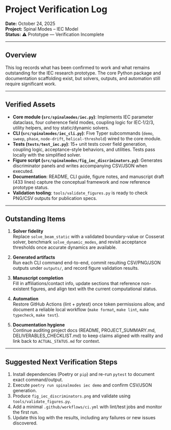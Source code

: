 # Project Verification Log

**Date:** October 24, 2025  
**Project:** Spinal Modes – IEC Model  
**Status:** ⚠️ Prototype — Verification Incomplete

---

## Overview

This log records what has been confirmed to work and what remains outstanding for the IEC research prototype. The core Python package and documentation scaffolding exist, but solvers, outputs, and automation still require significant work.

---

## Verified Assets

- **Core module (`src/spinalmodes/iec.py`)**: Implements IEC parameter dataclass, four coherence field modes, coupling logic for IEC‑1/2/3, utility helpers, and toy static/dynamic solvers.
- **CLI (`src/spinalmodes/iec_cli.py`)**: Five Typer subcommands (`demo`, `sweep`, `phase`, `node-drift`, `helical-threshold`) wired to the core module.
- **Tests (`tests/test_iec.py`)**: 15+ unit tests cover field generation, coupling logic, acceptance-style behaviors, and utilities. Tests pass locally with the simplified solver.
- **Figure script (`src/spinalmodes/fig_iec_discriminators.py`)**: Generates discriminator panels and writes accompanying CSV/JSON when executed.
- **Documentation**: README, CLI guide, figure notes, and manuscript draft (433 lines) capture the conceptual framework and now reference prototype status.
- **Validation tooling**: `tools/validate_figures.py` is ready to check PNG/CSV outputs for publication specs.

---

## Outstanding Items

1. **Solver fidelity**  
   Replace `solve_beam_static` with a validated boundary-value or Cosserat solver, benchmark `solve_dynamic_modes`, and revisit acceptance thresholds once accurate dynamics are available.

2. **Generated artifacts**  
   Run each CLI command end-to-end, commit resulting CSV/PNG/JSON outputs under `outputs/`, and record figure validation results.

3. **Manuscript completion**  
   Fill in affiliations/contact info, update sections that reference non-existent figures, and align text with the current computational status.

4. **Automation**  
   Restore GitHub Actions (lint + pytest) once token permissions allow, and document a reliable local workflow (`make format`, `make lint`, `make typecheck`, `make test`).

5. **Documentation hygiene**  
   Continue auditing project docs (README, PROJECT_SUMMARY.md, DELIVERABLES_CHECKLIST.md) to keep claims aligned with reality and link back to `ACTUAL_STATUS.md` for context.

---

## Suggested Next Verification Steps

1. Install dependencies (Poetry or `pip`) and re-run `pytest` to document exact command/output.  
2. Execute `poetry run spinalmodes iec demo` and confirm CSV/JSON generation.  
3. Produce `fig_iec_discriminators.png` and validate using `tools/validate_figures.py`.  
4. Add a minimal `.github/workflows/ci.yml` with lint/test jobs and monitor the first run.  
5. Update this log with the results, including any failures or new issues discovered.
